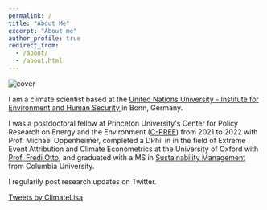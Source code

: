 ```yaml
---
permalink: /
title: "About Me"
excerpt: "About me"
author_profile: true
redirect_from: 
  - /about/
  - /about.html
---
```


![cover](https://pbs.twimg.com/profile_banners/41559643/1640879999/1500x500)

I am a climate scientist based at the <a href='https://ehs.unu.edu/' target="_blank">United Nations University - Institute for Environment and Human Security </a> in Bonn, Germany. 

I was a postdoctoral fellow at Princeton University's Center for Policy Research on Energy and the Environment (<a href='https://cpree.princeton.edu/people/lisa-thalheimer' target="_blank">C-PREE</a>) from 2021 to 2022 with Prof. Michael Oppenheimer, completed a DPhil in in the field of Extreme Event Attribution and Climate Econometrics at the University of Oxford with <a href='https://www.imperial.ac.uk/people/f.otto' target="_blank">Prof. Fredi Otto</a>, and graduated with a MS in <a href='https://www.sustainability.ei.columbia.edu/' target="_blank">Sustainability Management</a> from Columbia University. 

I regularily post research updates on Twitter.

<a class="twitter-timeline" data-height="500" href="https://twitter.com/ClimateLisa?ref_src=twsrc%5Etfw">Tweets by ClimateLisa</a> <script async src="https://platform.twitter.com/widgets.js" charset="utf-8"></script>
